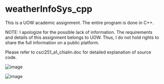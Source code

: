 # weatherInfoSys_cpp
This is a UOW academic assignment. The entire program is done in C++.

NOTE: I apologize for the possible lack of information. The requirements and details of this assignment belongs to UOW. Thus, I do not hold rights to share the full information on a public platform. 

Please refer to csci251_a1_chialin.doc for detailed explanation of source code.


![image](https://user-images.githubusercontent.com/66919203/84800394-59384480-b030-11ea-9b8a-ea2e771aa0e6.png)

![image](https://user-images.githubusercontent.com/66919203/84800425-648b7000-b030-11ea-8449-d33482cf4256.png)


